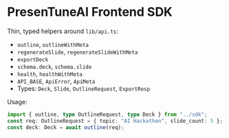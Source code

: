# PresenTuneAI Frontend SDK

Thin, typed helpers around `lib/api.ts`:
- `outline`, `outlineWithMeta`
- `regenerateSlide`, `regenerateSlideWithMeta`
- `exportDeck`
- `schema.deck`, `schema.slide`
- `health`, `healthWithMeta`
- `API_BASE`, `ApiError`, `ApiMeta`
- Types: `Deck`, `Slide`, `OutlineRequest`, `ExportResp`

Usage:
```ts
import { outline, type OutlineRequest, type Deck } from "../sdk";
const req: OutlineRequest = { topic: "AI Hackathon", slide_count: 5 };
const deck: Deck = await outline(req);
